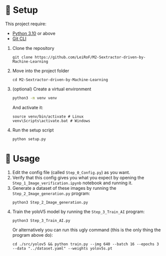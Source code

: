 # 🔌 Setup

This project require:
- [Python 3.10](https://www.python.org/downloads/release/python-3100/) or above
- [Git CLI](https://git-scm.com/book/en/v2/Getting-Started-The-Command-Line)

1. Clone the repository
    ```
    git clone https://github.com/LeiRoF/M2-Sextractor-driven-by-Machine-Learning
    ```

2. Move into the project folder
    ```
    cd M2-Sextractor-driven-by-Machine-Learning
    ```

3. (optional) Create a virtual environment
    ```bash
    python3 -m venv venv
    ```
    And activate it:
    ```
    source venv/bin/activate # Linux
    venv\Scripts\activate.bat # Windows
    ```

4. Run the setup script
    ```
    python setup.py
    ```

# 🚀 Usage

1. Edit the config file (called `Step_0_Config.py`) as you want.
2. Verify that this config gives you what you expect by opening the `Step_1_Image_verification.ipynb` notebook and running it.
3. Generate a dataset of these images by running the `Step_2_Image_generation.py` program:
    ```
    python3 Step_2_Image_generation.py
    ```
4. Train the yoloV5 model by running the `Step_3_Train_AI` program:
    ```
    python3 Step_3_Train_AI.py
    ```
    Or alternatively you can run this ugly command (this is the only thing the program above do):
    ```
    cd ./src/yolov5 && python train.py --img 640 --batch 16 --epochs 3 --data "../dataset.yaml" --weights yolov5s.pt
    ```